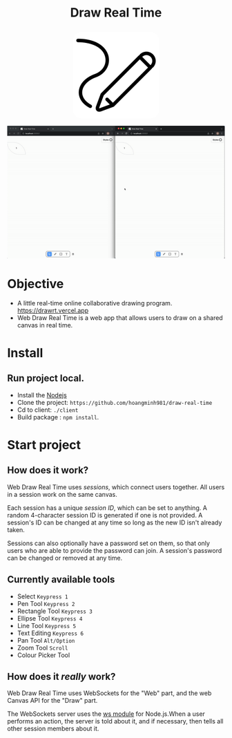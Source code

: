 <h1 align="center">
  <p>Draw Real Time</p>
</h1>
<a href="https://drawrt.vercel.app/"><p align="center"><img style="border-radius:20px;" src="./client/public/index.png"/></p></a>

![Draw](./client/public/demo.gif)

# Objective
- A little real-time online collaborative drawing program. <https://drawrt.vercel.app>
- Web Draw Real Time is a web app that allows users to draw on a shared canvas in real time.
# Install
## Run project local.
- Install the [Nodejs](https://nodejs.org/en/download/)
- Clone the project: `https://github.com/hoangminh981/draw-real-time`
- Cd to client: `./client`
- Build package : `npm install`.
# Start project
## How does it work?
Web Draw Real Time uses *sessions*, which connect users together.
All users in a session work on the same canvas.

Each session has a unique *session ID*, which can be set to anything.
A random 4-character session ID is generated if one is not provided.
A session's ID can be changed at any time so long as the new ID isn't already taken.

Sessions can also optionally have a password set on them, so that only users who are able to provide the password can join.
A session's password can be changed or removed at any time.

## Currently available tools
- Select `Keypress 1`
- Pen Tool `Keypress 2`
- Rectangle Tool `Keypress 3`
- Ellipse Tool `Keypress 4`
- Line Tool `Keypress 5`
- Text Editing `Keypress 6`
- Pan Tool `Alt/Option`
- Zoom Tool `Scroll`
- Colour Picker Tool

## How does it *really* work?
Web Draw Real Time uses WebSockets for the "Web" part, and the web Canvas API for the "Draw" part.

The WebSockets server uses the [ws module] for Node.js.When a user performs an action, the server is told about it, and if necessary, then tells all other session members about it.

[ws module]: https://github.com/websockets/ws
